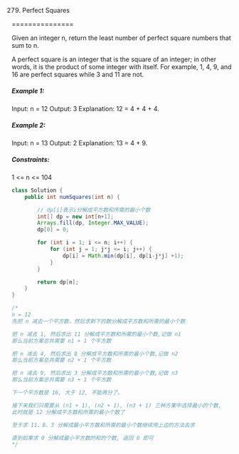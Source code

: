 279. Perfect Squares

===============

Given an integer n, return the least number of perfect square numbers that sum to n.

A perfect square is an integer that is the square of an integer; in other words, it is the product of some integer with itself. For example, 1, 4, 9, and 16 are perfect squares while 3 and 11 are not.

##### Example 1:

Input: n = 12
Output: 3
Explanation: 12 = 4 + 4 + 4.

##### Example 2:

Input: n = 13
Output: 2
Explanation: 13 = 4 + 9.

##### Constraints:

1 <= n <= 104

```java
class Solution {
    public int numSquares(int n) {

        // dp[i]表示i分解成平方数和所需的最小个数
        int[] dp = new int[n+1];
        Arrays.fill(dp, Integer.MAX_VALUE);
        dp[0] = 0;

        for (int i = 1; i <= n; i++) {
            for (int j = 1; j*j <= i; j++) {
                dp[i] = Math.min(dp[i], dp[i-j*j] +1);
            }
        }

        return dp[n];
    }
}

/*
n = 12
先把 n 减去一个平方数，然后求剩下的数分解成平方数和所需的最小个数

把 n 减去 1, 然后求出 11 分解成平方数和所需的最小个数,记做 n1
那么当前方案总共需要 n1 + 1 个平方数

把 n 减去 4, 然后求出 8 分解成平方数和所需的最小个数,记做 n2
那么当前方案总共需要 n2 + 1 个平方数

把 n 减去 9, 然后求出 3 分解成平方数和所需的最小个数,记做 n3
那么当前方案总共需要 n3 + 1 个平方数

下一个平方数是 16, 大于 12, 不能再分了。

接下来我们只需要从 (n1 + 1), (n2 + 1), (n3 + 1) 三种方案中选择最小的个数, 
此时就是 12 分解成平方数和所需的最小个数了

至于求 11、8、3 分解成最小平方数和所需的最小个数继续用上边的方法去求

直到如果求 0 分解成最小平方数的和的个数, 返回 0 即可
*/
```

